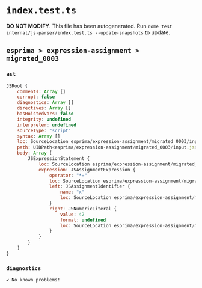 # `index.test.ts`

**DO NOT MODIFY**. This file has been autogenerated. Run `rome test internal/js-parser/index.test.ts --update-snapshots` to update.

## `esprima > expression-assignment > migrated_0003`

### `ast`

```javascript
JSRoot {
	comments: Array []
	corrupt: false
	diagnostics: Array []
	directives: Array []
	hasHoistedVars: false
	integrity: undefined
	interpreter: undefined
	sourceType: "script"
	syntax: Array []
	loc: SourceLocation esprima/expression-assignment/migrated_0003/input.js 1:0-2:0
	path: UIDPath<esprima/expression-assignment/migrated_0003/input.js>
	body: Array [
		JSExpressionStatement {
			loc: SourceLocation esprima/expression-assignment/migrated_0003/input.js 1:0-1:7
			expression: JSAssignmentExpression {
				operator: "*="
				loc: SourceLocation esprima/expression-assignment/migrated_0003/input.js 1:0-1:7
				left: JSAssignmentIdentifier {
					name: "x"
					loc: SourceLocation esprima/expression-assignment/migrated_0003/input.js 1:0-1:1 (x)
				}
				right: JSNumericLiteral {
					value: 42
					format: undefined
					loc: SourceLocation esprima/expression-assignment/migrated_0003/input.js 1:5-1:7
				}
			}
		}
	]
}
```

### `diagnostics`

```
✔ No known problems!

```
